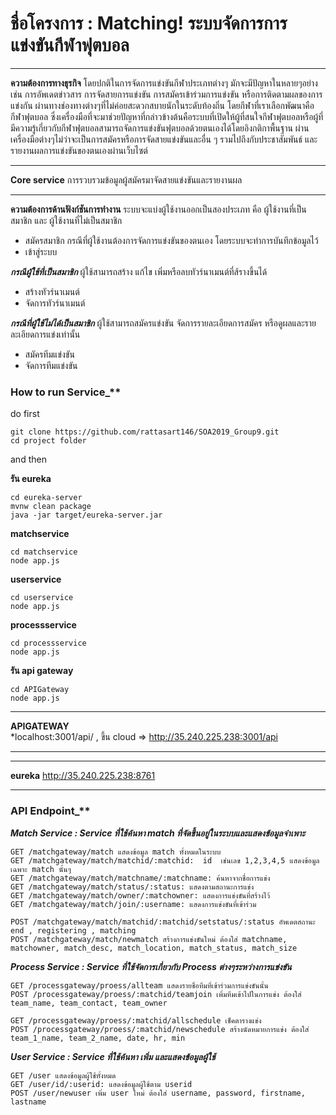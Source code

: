 # **ชื่อโครงการ** : Matching! ระบบจัดการการแข่งขันกีฬาฟุตบอล
***
**ความต้องการทางธุรกิจ**
โดยปกติในการจัดการแข่งขันกีฬาประเภทต่างๆ มักจะมีปัญหาในหลายๆอย่าง เช่น การอัพเดตข่าวสาร การจัดสายการแข่งขัน การสมัครเข้าร่วมการแข่งขัน หรือการติดตามผลของการแข่งกัน ผ่านทางช่องทางต่างๆที่ไม่ค่อยสะดวกสบายนักในระดับท้องถิ่น โดยกีฬาที่เราเลือกพัฒนาคือกีฬาฟุตบอล ซึ่งเครื่องมือที่จะมาช่วยปัญหาที่กล่าวข้างต้นคือระบบที่เปิดให้ผู้ที่สนใจกีฬาฟุตบอลหรือผู้ที่มีความรู้เกี่ยวกับกีฬาฟุตบอลสามารถจัดการแข่งขันฟุตบอลด้วยตนเองได้โดยอิงกติกาพื้นฐาน ผ่านเครื่องมือต่างๆไม่ว่าจะเป็นการสมัครหรือการจัดสายแข่งขันและอื่น ๆ รวมไปถึงกับประชาสัมพันธ์ และรายงานผลการแข่งขันของตนเองผ่านเว็บไซต์
***
**Core service**
การรวบรวมข้อมูลผู้สมัครมาจัดสายแข่งขันและรายงานผล
***
**ความต้องการด้านฟังก์ชันการทำงาน**
ระบบจะแบ่งผู้ใช้งานออกเป็นสองประเภท คือ ผู้ใช้งานที่เป็นสมาชิก และ ผู้ใช้งานที่ไม่เป็นสมาชิก


* สมัครสมาชิก กรณีที่ผู้ใช้งานต้องการจัดการแข่งขันของตนเอง โดยระบบจะทำการบันทึกข้อมูลไว้
* เข้าสู่ระบบ

**_กรณีผู้ใช้ที่เป็นสมาชิก_**
 ผู้ใช้สามารถสร้าง แก้ไข เพิ่มหรือลบทัวร์นาเมนต์ที่ส้รางขึ้นได้
* สร้างทัวร์นาเมนต์ 
* จัดการทัวร์นาเมนต์ 

**_กรณีที่ผู้ใช้ไม่ได้เป็นสมาชิก_**
 ผู้ใช้สามารถสมัครแข่งขัน จัดการรายละเอียดการสมัคร หรือดูผลและรายละเอียดการแข่งเท่านั้น
* สมัครทีมแข่งขัน
* จัดการทีมแข่งขัน


### How to run Service_**
do first
```
git clone https://github.com/rattasart146/SOA2019_Group9.git
cd project folder
```
and then


**รัน eureka**
``` 
cd eureka-server
mvnw clean package
java -jar target/eureka-server.jar
```

**matchservice**
``` 
cd matchservice
node app.js
```
**userservice**
```
cd userservice
node app.js
```
**processservice**
```
cd processservice
node app.js
```

**รัน api gateway**
```
cd APIGateway
node app.js
```




***
**APIGATEWAY**  
*localhost:3001/api/
,  ขึ้น cloud =>  http://35.240.225.238:3001/api
***
***
**eureka**
http://35.240.225.238:8761
***


 ### API Endpoint_**

**_Match Service : Service ที่ใช้ค้นหา match ที่จัดขึ้นอยู่ในระบบและแสดงข้อมูลจำเพาะ_**
```
GET /matchgateway/match แสดงข้อมูล match ทั้งหมดในระบบ
GET /matchgateway/match/matchid/:matchid:  id  เช่นเลข 1,2,3,4,5 แสดงข้อมูลเฉพาะ match นั้นๆ
GET /matchgateway/match/matchname/:matchname: ค้นหาจากชื่อการแข่ง
GET /matchgateway/match/status/:status: แสดงตามสถานะการแข่ง
GET /matchgateway/match/owner/:matchowner: แสดงการแข่งขันที่สร้างไว้
GET /matchgateway/match/join/:username: แสดงการแข่งขันที่เข้าร่วม

POST /matchgateway/match/matchid/:matchid/setstatus/:status อัพเดตสถานะ end , registering , matching
POST /matchgateway/match/newmatch สร้างการแข่งขันใหม่ ต้องใส่ matchname, matchowner, match_desc, match_location, match_status, match_size
```

**_Process Service : Service ที่ใช้จัดการเกี่ยวกับ Process ต่างๆระหว่างการแข่งขัน_**
```
GET /processgateway/proess/allteam แสดงรายชื่อทีมที่เข้าร่วมการแข่งขันนั้น
POST /processgateway/proess/:matchid/teamjoin เพิ่มทีมเข้าไปในการแข่ง ต้องใส่ team_name, team_contact, team_owner

GET /processgateway/proess/:matchid/allschedule เช็คตารางแข่ง
POST /processgateway/proess/:matchid/newschedule สร้างนัดหมายการแข่ง ต้องใส่ team_1_name, team_2_name, date, hr, min
```

**_User Service : Service ที่ใช้ค้นหา เพิ่ม และแสดงข้อมูลผู้ใช้_**
```
GET /user แสดงข้อมูลผู้ใช้ทั้งหมด
GET /user/id/:userid: แสดงข้อมูลผู้ใช้ตาม userid
POST /user/newuser เพิ่ม user ใหม่ ต้องใส่ username, password, firstname, lastname
```
